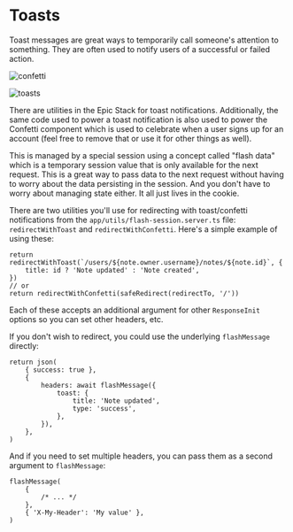 # Toasts

Toast messages are great ways to temporarily call someone's attention to
something. They are often used to notify users of a successful or failed action.

![confetti](https://github.com/epicweb-dev/epic-stack/assets/1500684/6183b362-5682-4ab0-aa1a-7cc1e4f72f9e)

![toasts](https://github.com/epicweb-dev/epic-stack/assets/1500684/715d754a-9e9f-4b61-814f-881121f2fa48)

There are utilities in the Epic Stack for toast notifications. Additionally, the
same code used to power a toast notification is also used to power the Confetti
component which is used to celebrate when a user signs up for an account (feel
free to remove that or use it for other things as well).

This is managed by a special session using a concept called "flash data" which
is a temporary session value that is only available for the next request. This
is a great way to pass data to the next request without having to worry about
the data persisting in the session. And you don't have to worry about managing
state either. It all just lives in the cookie.

There are two utilities you'll use for redirecting with toast/confetti
notifications from the `app/utils/flash-session.server.ts` file:
`redirectWithToast` and `redirectWithConfetti`. Here's a simple example of using
these:

```tsx
return redirectWithToast(`/users/${note.owner.username}/notes/${note.id}`, {
	title: id ? 'Note updated' : 'Note created',
})
// or
return redirectWithConfetti(safeRedirect(redirectTo, '/'))
```

Each of these accepts an additional argument for other `ResponseInit` options so
you can set other headers, etc.

If you don't wish to redirect, you could use the underlying `flashMessage`
directly:

```tsx
return json(
	{ success: true },
	{
		headers: await flashMessage({
			toast: {
				title: 'Note updated',
				type: 'success',
			},
		}),
	},
)
```

And if you need to set multiple headers, you can pass them as a second argument
to `flashMessage`:

```tsx
flashMessage(
	{
		/* ... */
	},
	{ 'X-My-Header': 'My value' },
)
```

